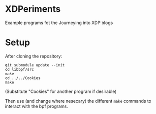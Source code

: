 # XDPeriments
Example programs fot the Journeying into XDP blogs

# Setup
After cloning the repository:
```
git submodule update --init
cd libbpf/src
make
cd ../../Cookies
make
```

(Substitute "Cookies" for another program if desirable)

Then use (and change where nesecary) the different `make` commands to interact with the bpf programs.
